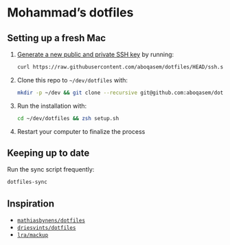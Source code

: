 # Mohammad’s dotfiles

## Setting up a fresh Mac

1. [Generate a new public and private SSH key](https://docs.github.com/en/github/authenticating-to-github/generating-a-new-ssh-key-and-adding-it-to-the-ssh-agent) by running:

   ```zsh
   curl https://raw.githubusercontent.com/aboqasem/dotfiles/HEAD/ssh.sh | sh -s "<your-email-address>"
   ```

2. Clone this repo to `~/dev/dotfiles` with:

    ```zsh
    mkdir -p ~/dev && git clone --recursive git@github.com:aboqasem/dotfiles.git ~/dev/dotfiles
    ```

3. Run the installation with:

    ```zsh
    cd ~/dev/dotfiles && zsh setup.sh
    ```

4. Restart your computer to finalize the process

## Keeping up to date

Run the sync script frequently:

```zsh
dotfiles-sync
```

## Inspiration

- [`mathiasbynens/dotfiles`](https://github.com/mathiasbynens/dotfiles)
- [`driesvints/dotfiles`](https://github.com/driesvints/dotfiles)
- [`lra/mackup`](https://github.com/lra/mackup)
